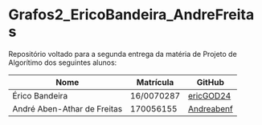 # Grafos2_EricoBandeira_AndreFreitas

Repositório voltado para a segunda entrega da matéria de Projeto de Algorítimo dos seguintes alunos:

| Nome                        | Matrícula  | GitHub                                      |
| --------------------------- | ---------- | ------------------------------------------- |
| Érico Bandeira              | 16/0070287 | [ericGOD24](https://github.com/ericgod24)   |
| André Aben-Athar de Freitas | 170056155  | [Andreabenf](https://github.com/Andreabenf) |
